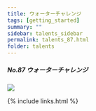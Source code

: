 ```yaml
---
title: ウォーターチャレンジ
tags: [getting_started]
summary: ""
sidebar: talents_sidebar
permalink: talents_87.html
folder: talents
---
```



##### No.87 ウォーターチャレンジ

![](https://yt3.ggpht.com/ytc/AKedOLTbCtN02EVfFE-YogZWgxCbRLhByR3LD-ACoef0xg=s176-c-k-c0x00ffffff-no-rj)






{% include links.html %}
